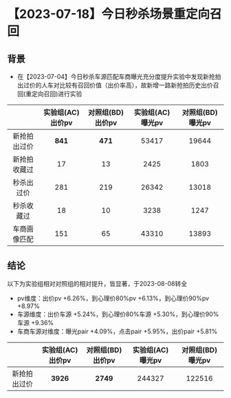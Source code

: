 # 【2023-07-18】今日秒杀场景重定向召回
## 背景
- 在【2023-07-04】今日秒杀车源匹配车商曝光充分度提升实验中发现新抢拍出过价的人车对比较有召回价值（出价率高），故新增一路新抢拍历史出价召回(重定向召回)进行实验

|  | 实验组(AC)出价pv  | 对照组(BD)出价pv | 实验组(AC)曝光pv | 对照组(BD)曝光pv	|
|:---:|:---:|:---:|:---:|:---:|
| 新抢拍出过价 | **841** | **471** | 53417 | 19644 |
| 新抢拍收藏过|  17  | 13 | 2425 | 1803 |
| 秒杀出过价 | 281 | 219 | 26342 | 13018 |
| 秒杀收藏过 | 18 | 10 | 3238 | 1247 |
| 车商画像匹配 | 151 | 65 | 43310 | 13893 |


## 结论
以下为实验组相对对照组的相对提升，皆显著，于2023-08-08转全
- pv维度：出价pv +6.26%，到心理价80%pv +6.13%，到心理价90%pv +8.97%
- 车源维度：出价车源 +5.24%，到心理价80%车源 +5.30%，到心理价90%车源 +9.36%
- 车商车源对维度：曝光pair +4.09%，点击pair +5.95%，出价pair +5.81%

|  | 实验组(AC)出价pv  | 对照组(BD)出价pv | 实验组(AC)曝光pv | 对照组(BD)曝光pv	|
|:---:|:---:|:---:|:---:|:---:|
| 新抢拍出过价 | **3926** | **2749** | 244327 | 122516 |
